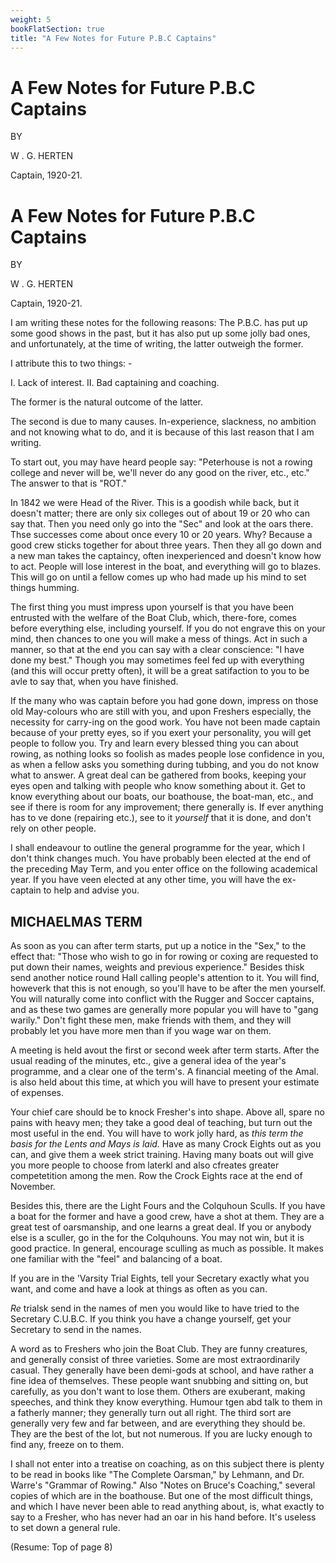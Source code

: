 ```yaml
---
weight: 5
bookFlatSection: true
title: "A Few Notes for Future P.B.C Captains"
---
```


# A Few Notes for Future P.B.C Captains

BY 

W . G. HERTEN

Captain, 1920-21.

# A Few Notes for Future P.B.C Captains

BY

W . G. HERTEN

Captain, 1920-21.

I am writing these notes for the following reasons: The P.B.C. has put up some good shows in the past, but it has also put up some jolly bad ones, and unfortunately, at the time of writing, the latter outweigh the former. 

I attribute this to two things: - 

I. Lack of interest.
II. Bad captaining and coaching.

The former is the natural outcome of the latter.

The second is due to many causes. In-experience, slackness, no ambition and not knowing what to do, and it is because of this last reason that I am writing.

To start out, you may have heard people say: "Peterhouse is not a rowing college and never will be, we'll never do any good on the river, etc., etc." The answer to that is "ROT."

In 1842 we were Head of the River. This is a goodish while back, but it doesn't matter; there are only six colleges out of about 19 or 20 who can say that. Then you need only go into the "Sec" and look at the oars there. Thse successes come about once every 10 or 20 years. Why? Because a good crew sticks together for about three years. Then they all go down and a new man takes the captaincy, often inexperienced and doesn't know how to act. People will lose interest in the boat, and everything will go to blazes. This will go on until a fellow comes up who had made up his mind to set things humming.

The first thing you must impress upon yourself is that you have been entrusted with the welfare of the Boat Club, which, there-fore, comes before everything else, including yourself. If you do not engrave this on your mind, then chances to one you will make a mess of things. Act in such a manner, so that at the end you can say with a clear conscience: "I have done my best." Though you may sometimes feel fed up with everything (and this will occur pretty often), it will be a great satifaction to you to be avle to say that, when you have finished.

If the many who was captain before you had gone down, impress on those old May-colours who are still with you, and upon Freshers especially, the necessity for carry-ing on the good work. You have not been made captain because of your pretty eyes, so if you exert your personality, you will get people to follow you. Try and learn every blessed thing you can about rowing, as nothing looks so foolish as mades people lose confidence in you, as when a fellow asks you something during tubbing, and you do not know what to answer. A great deal can be gathered from books, keeping your eyes open and talking with people who know something about it. Get to know everything about our boats, our boathouse, the boat-man, etc., and see if there is room for any improvement; there generally is. If ever anything has to ve done (repairing etc.), see to it _yourself_ that it is done, and don't rely on other people.

I shall endeavour to outline the general programme for the year, which I don't think changes much. You have probably been elected at the end of the preceding May Term, and you enter office on the following academical year. If you have veen elected at any other time, you will have the ex-captain to help and advise you.

## MICHAELMAS TERM

As soon as you can after term starts, put up a notice in the "Sex," to the effect that: "Those who wish to go in for rowing or coxing are requested to put down their names, weights and previous experience." Besides thisk send another notice round Hall calling people's attention to it. You will find, howeverk that this is not enough, so you'll have to be after the men yourself. You will naturally come into conflict with the Rugger and Soccer captains, and as these two games are generally more popular you will have to "gang warily." Don't fight these men, make friends with them, and they will probably let you have more men than if you wage war on them.

A meeting is held avout the first or second week after term starts. After the usual reading of the minutes, etc., give a general idea of the year's programme, and a clear one of the term's. A financial meeting of the Amal. is also held about this time, at which you will have to present your estimate of expenses.

Your chief care should be to knock Fresher's into shape. Above all, spare no pains with heavy men; they take a good deal of teaching, but turn out the most useful in the end. You will have to work jolly hard, as _this term the basis for the Lents and Mays is laid._ Have as many Crock Eights out as you can, and give them a week strict training. Having many boats out will give you more people to choose from laterkl and also cfreates greater competetition among the men. Row the Crock Eights race at the end of November.

Besides this, there are the Light Fours and the Colquhoun Sculls. If you have a boat for the former and have a good crew, have a shot at them. They are a great test of oarsmanship, and one learns a great deal. If you or anybody else is a sculler, go in the for the Colquhouns. You may not win, but it is good practice. In general, encourage sculling as much as possible. It makes one familiar with the "feel" and balancing of a boat.

If you are in the 'Varsity Trial Eights, tell your Secretary exactly what you want, and come and have a look at things as often as you can.

_Re_ trialsk send in the names of men you would like to have tried to the Secretary C.U.B.C. If you think you have a change yourself, get your Secretary to send in the names.

A word as to Freshers who join the Boat Club. They are funny creatures, and generally consist of three varieties. Some are most extraordinarily casual. They generally have been demi-gods at school, and have rather a fine idea of themselves. These people want snubbing and sitting on, but carefully, as you don't want to lose them. Others are exuberant, making speeches, and think they know everything. Humour tgen abd talk to them in a fatherly manner; they generally turn out all right. The third sort are generally very few and far between, and are everything they should be. They are the best of the lot, but not numerous. If you are lucky enough to find any, freeze on to them.

I shall not enter into a treatise on coaching, as on this subject there is plenty to be read in books like "The Complete Oarsman," by Lehmann, and Dr. Warre's "Grammar of Rowing." Also "Notes on Bruce's Coaching," several copies of which are in the boathouse. But one of the most difficult things, and which I have never been able to read anything about, is, what exactly to say to a Fresher, who has never had an oar in his hand before. It's useless to set down a general rule.

(Resume: Top of page 8)